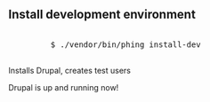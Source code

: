 <h2>Install development environment</h2>
          <pre class="hljs"><div>
         $ ./vendor/bin/phing install-dev
          </div></pre>
          <p>Installs Drupal, creates test users</p>
          <p>Drupal is up and running now!</p>
        